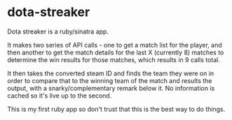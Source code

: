 dota-streaker
=============

Dota streaker is a ruby/sinatra app.

It makes two series of API calls - one to get a match list for the player, and then another to get the match details for the last X (currently 8) matches to determine the win results for those matches, which results in 9 calls total.

It then takes the converted steam ID and finds the team they were on in order to compare that to the winning team of the match and results the output, with a snarky/complementary remark below it. No information is cached so it's live up to the second.

This is my first ruby app so don't trust that this is the best way to do things.
